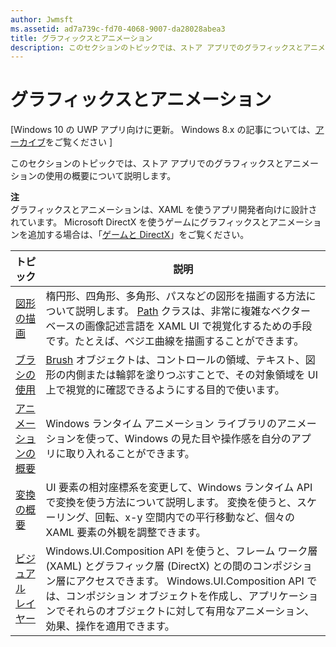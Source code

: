 ```yaml
---
author: Jwmsft
ms.assetid: ad7a739c-fd70-4068-9007-da28028abea3
title: グラフィックスとアニメーション
description: このセクションのトピックでは、ストア アプリでのグラフィックスとアニメーションの使用の概要について説明します。
---
```

# グラフィックスとアニメーション

\[Windows 10 の UWP アプリ向けに更新。 Windows 8.x の記事については、[アーカイブ](http://go.microsoft.com/fwlink/p/?linkid=619132)をご覧ください \]

このセクションのトピックでは、ストア アプリでのグラフィックスとアニメーションの使用の概要について説明します。

**注**  
グラフィックスとアニメーションは、XAML を使うアプリ開発者向けに設計されています。 Microsoft DirectX を使うゲームにグラフィックスとアニメーションを追加する場合は、「[ゲームと DirectX](https://msdn.microsoft.com/library/windows/apps/Mt228375)」をご覧ください。

 

| トピック | 説明 |
|-------|-------------|
| [図形の描画](drawing-shapes.md) | 楕円形、四角形、多角形、パスなどの図形を描画する方法について説明します。 [Path](https://msdn.microsoft.com/library/windows/apps/BR243355) クラスは、非常に複雑なベクター ベースの画像記述言語を XAML UI で視覚化するための手段です。たとえば、ベジエ曲線を描画することができます。 |
| [ブラシの使用](using-brushes.md) | [Brush](https://msdn.microsoft.com/library/windows/apps/BR228076) オブジェクトは、コントロールの領域、テキスト、図形の内側または輪郭を塗りつぶすことで、その対象領域を UI 上で視覚的に確認できるようにする目的で使います。 |
| [アニメーションの概要](animations-overview.md) | Windows ランタイム アニメーション ライブラリのアニメーションを使って、Windows の見た目や操作感を自分のアプリに取り入れることができます。 |
| [変換の概要](transforms-overview.md)  | UI 要素の相対座標系を変更して、Windows ランタイム API で変換を使う方法について説明します。 変換を使うと、スケーリング、回転、x-y 空間内での平行移動など、個々の XAML 要素の外観を調整できます。 |
| [ビジュアル レイヤー](visual-layer.md) | Windows.UI.Composition API を使うと、フレーム ワーク層 (XAML) とグラフィック層 (DirectX) との間のコンポジション層にアクセスできます。 Windows.UI.Composition API では、コンポジション オブジェクトを作成し、アプリケーションでそれらのオブジェクトに対して有用なアニメーション、効果、操作を適用できます。 |

 

 

 






<!--HONumber=May16_HO2-->


